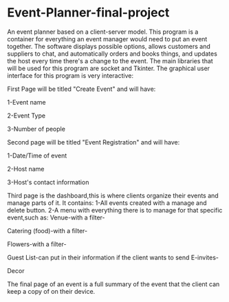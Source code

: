 # Event-Planner-final-project
An event planner based on a client-server model. This program is a container for everything an event manager would need to put an event together. The software displays possible options, allows customers and suppliers to chat, and automatically orders and books things, and updates the host every time there's a change to the event. 
The main libraries that will be used for this program are socket and Tkinter.
The graphical user interface for this program is very interactive:

First Page will be titled "Create Event" and will have:

1-Event name

2-Event Type

3-Number of people

Second page will be titled "Event Registration" and will have:

1-Date/Time of event

2-Host name

3-Host's contact information

Third page is the dashboard,this is where clients organize their events and manage parts of it. It contains:
1-All events created with a manage and delete button.
2-A menu with everything there is to manage for that specific event,such as:
Venue-with a filter-

Catering (food)-with a filter-

Flowers-with a filter-

Guest List-can put in their information if the client wants to send E-invites-

Decor

The final page of an event is a full summary of the event that the client can keep a copy of on their device.
